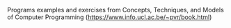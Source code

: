 Programs examples and exercises from Concepts, Techniques, and Models of Computer Programming
(https://www.info.ucl.ac.be/~pvr/book.html)
